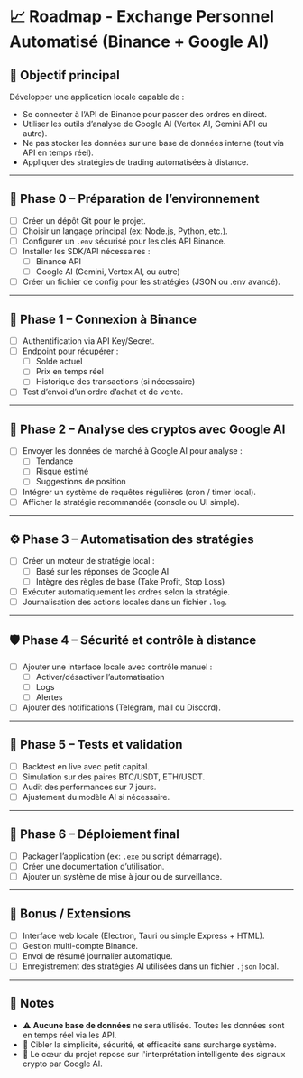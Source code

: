 # 📈 Roadmap - Exchange Personnel Automatisé (Binance + Google AI)

## 🎯 Objectif principal
Développer une application locale capable de :
- Se connecter à l’API de Binance pour passer des ordres en direct.
- Utiliser les outils d’analyse de Google AI (Vertex AI, Gemini API ou autre).
- Ne pas stocker les données sur une base de données interne (tout via API en temps réel).
- Appliquer des stratégies de trading automatisées à distance.

---

## 🔰 Phase 0 – Préparation de l’environnement

- [ ] Créer un dépôt Git pour le projet.
- [ ] Choisir un langage principal (ex: Node.js, Python, etc.).
- [ ] Configurer un `.env` sécurisé pour les clés API Binance.
- [ ] Installer les SDK/API nécessaires :
  - [ ] Binance API
  - [ ] Google AI (Gemini, Vertex AI, ou autre)
- [ ] Créer un fichier de config pour les stratégies (JSON ou .env avancé).

---

## 🔧 Phase 1 – Connexion à Binance

- [ ] Authentification via API Key/Secret.
- [ ] Endpoint pour récupérer :
  - [ ] Solde actuel
  - [ ] Prix en temps réel
  - [ ] Historique des transactions (si nécessaire)
- [ ] Test d’envoi d’un ordre d’achat et de vente.

---

## 🧠 Phase 2 – Analyse des cryptos avec Google AI

- [ ] Envoyer les données de marché à Google AI pour analyse :
  - [ ] Tendance
  - [ ] Risque estimé
  - [ ] Suggestions de position
- [ ] Intégrer un système de requêtes régulières (cron / timer local).
- [ ] Afficher la stratégie recommandée (console ou UI simple).

---

## ⚙️ Phase 3 – Automatisation des stratégies

- [ ] Créer un moteur de stratégie local :
  - [ ] Basé sur les réponses de Google AI
  - [ ] Intègre des règles de base (Take Profit, Stop Loss)
- [ ] Exécuter automatiquement les ordres selon la stratégie.
- [ ] Journalisation des actions locales dans un fichier `.log`.

---

## 🛡️ Phase 4 – Sécurité et contrôle à distance

- [ ] Ajouter une interface locale avec contrôle manuel :
  - [ ] Activer/désactiver l’automatisation
  - [ ] Logs
  - [ ] Alertes
- [ ] Ajouter des notifications (Telegram, mail ou Discord).

---

## 🧪 Phase 5 – Tests et validation

- [ ] Backtest en live avec petit capital.
- [ ] Simulation sur des paires BTC/USDT, ETH/USDT.
- [ ] Audit des performances sur 7 jours.
- [ ] Ajustement du modèle AI si nécessaire.

---

## 🚀 Phase 6 – Déploiement final

- [ ] Packager l’application (ex: `.exe` ou script démarrage).
- [ ] Créer une documentation d’utilisation.
- [ ] Ajouter un système de mise à jour ou de surveillance.

---

## 🧩 Bonus / Extensions

- [ ] Interface web locale (Electron, Tauri ou simple Express + HTML).
- [ ] Gestion multi-compte Binance.
- [ ] Envoi de résumé journalier automatique.
- [ ] Enregistrement des stratégies AI utilisées dans un fichier `.json` local.

---

## 📌 Notes

- ⚠️ **Aucune base de données** ne sera utilisée. Toutes les données sont en temps réel via les API.
- 🎯 Cibler la simplicité, sécurité, et efficacité sans surcharge système.
- 🤖 Le cœur du projet repose sur l'interprétation intelligente des signaux crypto par Google AI.

